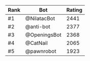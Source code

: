 Rank|Bot|Rating
---|---|---
#1|@NilatacBot|2441
#2|@anti-bot|2377
#3|@OpeningsBot|2368
#4|@CatNail|2065
#5|@pawnrobot|1923
